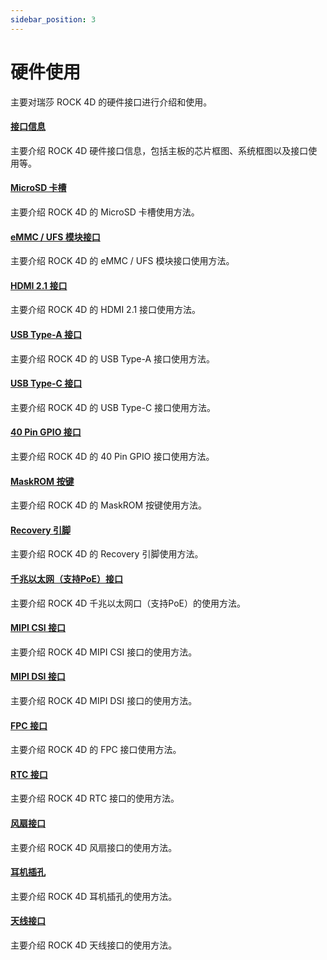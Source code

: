```yaml
---
sidebar_position: 3
---
```


# 硬件使用

主要对瑞莎 ROCK 4D 的硬件接口进行介绍和使用。

#### [接口信息](/rock4/rock4d/hardware-use/hardware-info)

主要介绍 ROCK 4D 硬件接口信息，包括主板的芯片框图、系统框图以及接口使用等。

#### [MicroSD 卡槽](/rock4/rock4d/hardware-use/microsd)

主要介绍 ROCK 4D 的 MicroSD 卡槽使用方法。

#### [eMMC / UFS 模块接口](/rock4/rock4d/hardware-use/emmc-ufs-connector)

主要介绍 ROCK 4D 的 eMMC / UFS 模块接口使用方法。

#### [HDMI 2.1 接口](/rock4/rock4d/hardware-use/hdmi)

主要介绍 ROCK 4D 的 HDMI 2.1 接口使用方法。

#### [USB Type-A 接口](/rock4/rock4d/hardware-use/usb-type-a)

主要介绍 ROCK 4D 的 USB Type-A 接口使用方法。

#### [USB Type-C 接口](/rock4/rock4d/hardware-use/usb-type-c)

主要介绍 ROCK 4D 的 USB Type-C 接口使用方法。

#### [40 Pin GPIO 接口](/rock4/rock4d/hardware-use/pin-gpio)

主要介绍 ROCK 4D 的 40 Pin GPIO 接口使用方法。

#### [MaskROM 按键](/rock4/rock4d/hardware-use/maskrom)

主要介绍 ROCK 4D 的 MaskROM 按键使用方法。

#### [Recovery 引脚](/rock4/rock4d/hardware-use/recovery)

主要介绍 ROCK 4D 的 Recovery 引脚使用方法。

#### [千兆以太网（支持PoE）接口](/rock4/rock4d/hardware-use/gigabit-ethernet)

主要介绍 ROCK 4D 千兆以太网口（支持PoE）的使用方法。

#### [MIPI CSI 接口](/rock4/rock4d/hardware-use/mipi-csi)

主要介绍 ROCK 4D MIPI CSI 接口的使用方法。

#### [MIPI DSI 接口](/rock4/rock4d/hardware-use/mipi-dsi)

主要介绍 ROCK 4D MIPI DSI 接口的使用方法。

#### [FPC 接口](/rock4/rock4d/hardware-use/fpc-connector)

主要介绍 ROCK 4D 的 FPC 接口使用方法。

#### [RTC 接口](/rock4/rock4d/hardware-use/rtc-connector)

主要介绍 ROCK 4D RTC 接口的使用方法。

#### [风扇接口](/rock4/rock4d/hardware-use/fan)

主要介绍 ROCK 4D 风扇接口的使用方法。

#### [耳机插孔](/rock4/rock4d/hardware-use/headphone)

主要介绍 ROCK 4D 耳机插孔的使用方法。

#### [天线接口](/rock4/rock4d/hardware-use/ante)

主要介绍 ROCK 4D 天线接口的使用方法。
